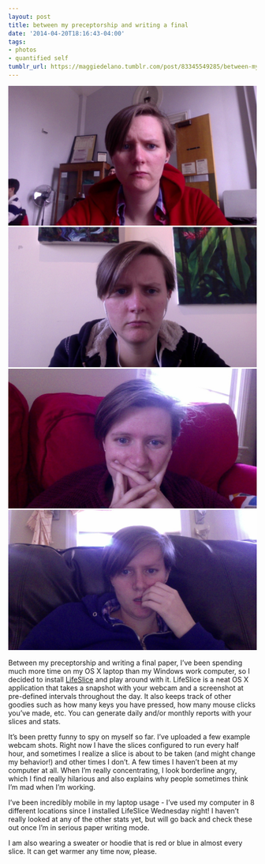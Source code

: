 ```yaml
---
layout: post
title: between my preceptorship and writing a final
date: '2014-04-20T18:16:43-04:00'
tags:
- photos
- quantified self
tumblr_url: https://maggiedelano.tumblr.com/post/83345549285/between-my-preceptorship-and-writing-a-final
---
```

 ![](/tumblr_files/tumblr_n4cojvOnDg1rjifwxo1_1280.jpg)  
 ![](/tumblr_files/tumblr_n4cojvOnDg1rjifwxo2_1280.jpg)  
 ![](/tumblr_files/tumblr_n4cojvOnDg1rjifwxo3_1280.jpg)  
 ![](/tumblr_files/tumblr_n4cojvOnDg1rjifwxo4_1280.jpg)  
  

Between my preceptorship and writing a final paper, I’ve been spending much more time on my OS X laptop than my Windows work computer, so I decided to install [LifeSlice](http://lifeslice.wanderingstan.com/)&nbsp;and play around with it. LifeSlice is a neat OS X application that takes a snapshot with your webcam and a screenshot at pre-defined intervals throughout the day. It also keeps track of other goodies such as how many keys you have pressed, how many mouse clicks you’ve made, etc. You can generate daily and/or monthly reports with your slices and stats.

It’s been pretty funny to spy on myself so far. I’ve uploaded a few example webcam shots. Right now I have the slices configured to run every half hour, and sometimes I realize a slice is about to be taken (and might change my behavior!) and other times I don’t. A few times I haven’t been at my computer at all. When I’m really concentrating, I look borderline angry, which I find really hilarious and also explains why people sometimes think I’m mad when I’m working.

I’ve been incredibly mobile in my laptop usage - I’ve used my computer in 8 different locations since I installed LifeSlice Wednesday night! I haven’t really looked at any of the other stats yet, but will go back and check these out once I’m in serious paper writing mode.

I am also wearing a sweater or hoodie that is red or blue in almost every slice. It can get warmer any time now, please.

